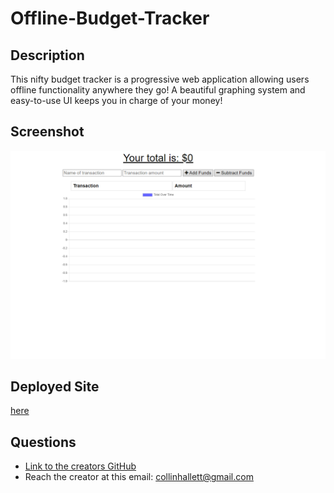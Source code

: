 
  # Offline-Budget-Tracker

  ## Description 
  This nifty budget tracker is a progressive web application allowing users offline functionality anywhere they go! 
  A beautiful graphing system and easy-to-use UI keeps you in charge of your money!

  ## Screenshot
  <img src='./public/assets/images/offline-budget-tracker.PNG' alt='Screenshot of offline budget tracker'/>

  ## Deployed Site
  [here](https://github.com/Challett1129/offline-budget-tracker)

  ## Questions 
  * [Link to the creators GitHub](https://github.com/Challett1129)
  * Reach the creator at this email: collinhallett@gmail.com
